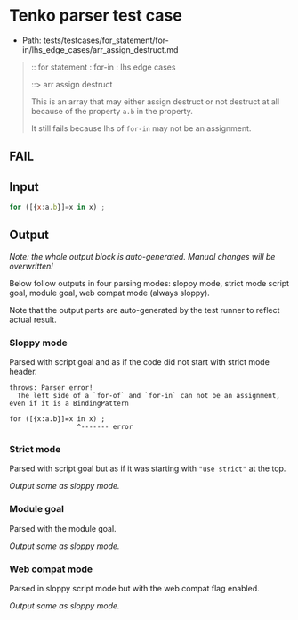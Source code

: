 # Tenko parser test case

- Path: tests/testcases/for_statement/for-in/lhs_edge_cases/arr_assign_destruct.md

> :: for statement : for-in : lhs edge cases
>
> ::> arr assign destruct
>
> This is an array that may either assign destruct or not destruct at all because of the property `a.b` in the property.
>
> It still fails because lhs of `for-in` may not be an assignment.

## FAIL

## Input

`````js
for ([{x:a.b}]=x in x) ;
`````

## Output

_Note: the whole output block is auto-generated. Manual changes will be overwritten!_

Below follow outputs in four parsing modes: sloppy mode, strict mode script goal, module goal, web compat mode (always sloppy).

Note that the output parts are auto-generated by the test runner to reflect actual result.

### Sloppy mode

Parsed with script goal and as if the code did not start with strict mode header.

`````
throws: Parser error!
  The left side of a `for-of` and `for-in` can not be an assignment, even if it is a BindingPattern

for ([{x:a.b}]=x in x) ;
                 ^------- error
`````

### Strict mode

Parsed with script goal but as if it was starting with `"use strict"` at the top.

_Output same as sloppy mode._

### Module goal

Parsed with the module goal.

_Output same as sloppy mode._

### Web compat mode

Parsed in sloppy script mode but with the web compat flag enabled.

_Output same as sloppy mode._
